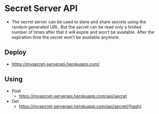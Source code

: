 Secret Server API
=================
- The secret server can be used to store and share secrets using the random generated URL. But the secret can be read only a limited number of times after that it will expire and won’t be available. After the expiration time the secret won’t be available anymore.

Deploy
-------
- https://mysecret-serverapi.herokuapp.com/

Using
-------
- Post
    - https://mysecret-serverapi.herokuapp.com/api/secret
- Get
    - https://mysecret-serverapi.herokuapp.com/api/secret/{hash}
